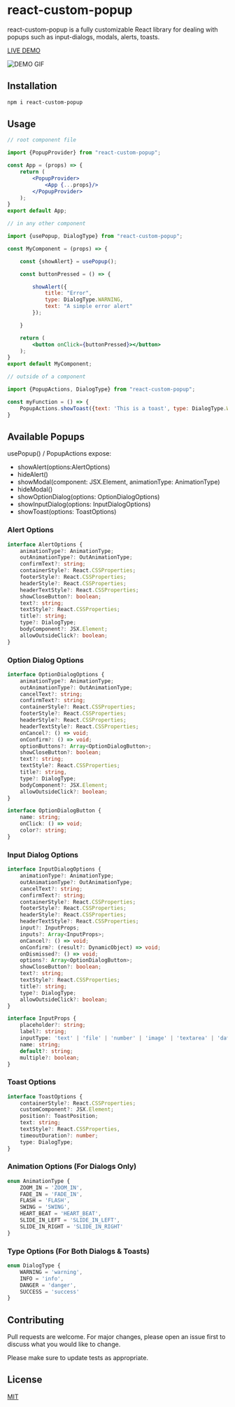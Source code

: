 # react-custom-popup

react-custom-popup is a fully customizable React library for dealing with popups such as input-dialogs, modals, alerts, toasts.

[LIVE DEMO](https://rafaa17.github.io/react-custom-modal/)

![DEMO GIF](https://drive.google.com/uc?export=view&id=1iH2sbIVo3_tPWBQiCH6bbdMrs8i1UUO0 "Title")

## Installation

```bash
npm i react-custom-popup
```

## Usage

```jsx padded
// root component file

import {PopupProvider} from "react-custom-popup";

const App = (props) => {
    return (
        <PopupProvider>
            <App {...props}/>
        </PopupProvider>
    );
}
export default App;
```

```jsx padded
// in any other component

import {usePopup, DialogType} from "react-custom-popup";

const MyComponent = (props) => {

    const {showAlert} = usePopup();

    const buttonPressed = () => {

        showAlert({
            title: "Error",
            type: DialogType.WARNING,
            text: "A simple error alert"
        });

    }

    return (
        <button onClick={buttonPressed}></button>
    );
}
export default MyComponent;
```

```jsx padded
// outside of a component

import {PopupActions, DialogType} from "react-custom-popup";

const myFunction = () => {
    PopupActions.showToast({text: 'This is a toast', type: DialogType.WARNING})
}
```

## Available Popups

usePopup() / PopupActions expose:

*   showAlert(options:AlertOptions)
*   hideAlert()
*   showModal(component: JSX.Element, animationType: AnimationType)
*   hideModal()
*   showOptionDialog(options: OptionDialogOptions)
*   showInputDialog(options: InputDialogOptions)
*   showToast(options: ToastOptions)

### Alert Options

```typescript
interface AlertOptions {
    animationType?: AnimationType;
    outAnimationType?: OutAnimationType;
    confirmText?: string;
    containerStyle?: React.CSSProperties;
    footerStyle?: React.CSSProperties;
    headerStyle?: React.CSSProperties;
    headerTextStyle?: React.CSSProperties;
    showCloseButton?: boolean;
    text?: string;
    textStyle?: React.CSSProperties;
    title?: string;
    type?: DialogType;
    bodyComponent?: JSX.Element;
    allowOutsideClick?: boolean;
}
```

### Option Dialog Options

```typescript
interface OptionDialogOptions {
    animationType?: AnimationType;
    outAnimationType?: OutAnimationType;
    cancelText?: string;
    confirmText?: string;
    containerStyle?: React.CSSProperties;
    footerStyle?: React.CSSProperties;
    headerStyle?: React.CSSProperties;
    headerTextStyle?: React.CSSProperties;
    onCancel?: () => void;
    onConfirm?: () => void;
    optionButtons?: Array<OptionDialogButton>;
    showCloseButton?: boolean;
    text?: string;
    textStyle?: React.CSSProperties;
    title?: string,
    type?: DialogType;
    bodyComponent?: JSX.Element;
    allowOutsideClick?: boolean;
}

interface OptionDialogButton {
    name: string;
    onClick: () => void;
    color?: string;
}
```

### Input Dialog Options

```typescript
interface InputDialogOptions {
    animationType?: AnimationType;
    outAnimationType?: OutAnimationType;
    cancelText?: string;
    confirmText?: string;
    containerStyle?: React.CSSProperties;
    footerStyle?: React.CSSProperties;
    headerStyle?: React.CSSProperties;
    headerTextStyle?: React.CSSProperties;
    input?: InputProps;
    inputs?: Array<InputProps>;
    onCancel?: () => void;
    onConfirm?: (result?: DynamicObject) => void;
    onDismissed?: () => void;
    options?: Array<OptionDialogButton>;
    showCloseButton?: boolean;
    text?: string;
    textStyle?: React.CSSProperties;
    title?: string;
    type?: DialogType;
    allowOutsideClick?: boolean;
}

interface InputProps {
    placeholder?: string;
    label?: string;
    inputType: 'text' | 'file' | 'number' | 'image' | 'textarea' | 'date';
    name: string;
    default?: string;
    multiple?: boolean;
}
```

### Toast Options

```typescript
interface ToastOptions {
    containerStyle?: React.CSSProperties;
    customComponent?: JSX.Element;
    position?: ToastPosition;
    text: string;
    textStyle?: React.CSSProperties,
    timeoutDuration?: number;
    type: DialogType;
}
```

### Animation Options (For Dialogs Only)

```typescript
enum AnimationType {
    ZOOM_IN = 'ZOOM_IN',
    FADE_IN = 'FADE_IN',
    FLASH = 'FLASH',
    SWING = 'SWING',
    HEART_BEAT = 'HEART_BEAT',
    SLIDE_IN_LEFT = 'SLIDE_IN_LEFT',
    SLIDE_IN_RIGHT = 'SLIDE_IN_RIGHT'
}
````

### Type Options (For Both Dialogs & Toasts)
```typescript
enum DialogType {
    WARNING = 'warning',
    INFO = 'info',
    DANGER = 'danger',
    SUCCESS = 'success'
}
```

## Contributing
Pull requests are welcome. For major changes, please open an issue first to discuss what you would like to change.

Please make sure to update tests as appropriate.

## License
[MIT](https://choosealicense.com/licenses/mit/)